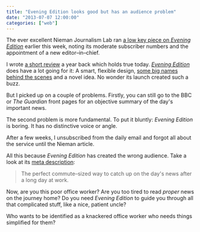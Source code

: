 ```yaml
---
title: "Evening Edition looks good but has an audience problem"
date: "2013-07-07 12:00:00"
categories: ["web"]
---
```



The ever excellent Nieman Journalism Lab ran <a href="https://www.niemanlab.org/2013/07/evening-edition-looks-to-build-beyond-its-simple-model/">a low key piece on <cite>Evening Edition</cite></a> earlier this week, noting its moderate subscriber numbers and the appointment of a new editor&#8211;in&#8211;chief.

I wrote <a href="https://leonpaternoster.com/2012/07/evening-edition-and-making-readable-news/">a short review</a> a year back which holds true today. <a href="https://evening-edition.com/"><cite>Evening Edition</cite></a> does have a lot going for it: A smart, flexible design, <a href="https://about.me/mikemonteiro">some big names behind the scenes</a> and a novel idea. No wonder its launch created such a buzz.

But I picked up on a couple of problems. Firstly, you can still go to the BBC or <cite>The Guardian</cite> front pages for an objective summary of the day's important news.

The second problem is more fundamental. To put it bluntly: <cite>Evening Edition</cite> is boring. It has no distinctive voice or angle.

After a few weeks, I unsubscribed from the daily email and forgot all about the service until the Nieman article.

All this because <cite>Evening Edition</cite> has created the wrong audience. Take a look at its <a href="https://evening-edition.com/">meta description</a>:

> The perfect commute&#8211;sized way to catch up on the day's news after a long day at work.

Now, are you this poor office worker? Are you too tired to read *proper* news on the journey home? Do you need <cite>Evening Edition</cite> to guide you through all that complicated stuff, like a nice, patient uncle?

Who wants to be identified as a knackered office worker who needs things simplified for them?
